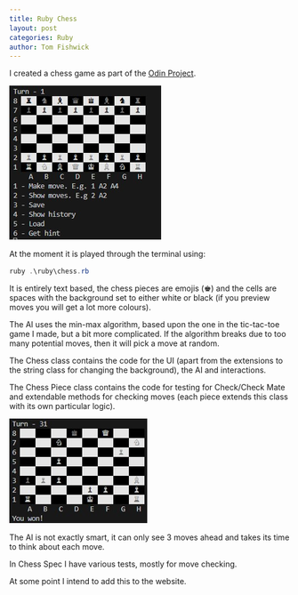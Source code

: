 ```yaml
---
title: Ruby Chess
layout: post
categories: Ruby
author: Tom Fishwick
---
```


I created a chess game as part of the [Odin Project](https://www.theodinproject.com/).

![Chess Game](/assets/images/rubyChess.jpg)

At the moment it is played through the terminal using:

```ps1
ruby .\ruby\chess.rb
```

It is entirely text based, the chess pieces are emojis (♚) and the cells are spaces with the background set to either white or black (if you preview moves you will get a lot more colours).

The AI uses the min-max algorithm, based upon the one in the tic-tac-toe game I made, but a bit more complicated.
If the algorithm breaks due to too many potential moves, then it will pick a move at random.

The Chess class contains the code for the UI (apart from the extensions to the string class for changing the background), the AI and interactions.

The Chess Piece class contains the code for testing for Check/Check Mate and extendable methods for checking moves (each piece extends this class with its own particular logic).

![Check Mate](/assets/images/rubyChessCheckmate.jpg)

The AI is not exactly smart, it can only see 3 moves ahead and takes its time to think about each move.

In Chess Spec I have various tests, mostly for move checking.

At some point I intend to add this to the website.
